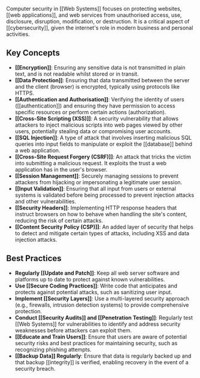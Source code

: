 Computer security in [[Web Systems]] focuses on protecting websites, [[web applications]], and web services from unauthorised access, use, disclosure, disruption, modification, or destruction. It is a critical aspect of [[cybersecurity]], given the internet's role in modern business and personal activities.


## Key Concepts
- **[[Encryption]]**: Ensuring any sensitive data is not transmitted in plain text, and is not readable whilst stored or in transit.  
- **[[Data Protection]]**: Ensuring that data transmitted between the server and the client (browser) is encrypted, typically using protocols like HTTPS.
- **[[Authentication and Authorisation]]**: Verifying the identity of users ([[authentication]]) and ensuring they have permission to access specific resources or perform certain actions (authorization).
- **[[Cross-Site Scripting (XSS)]]**: A security vulnerability that allows attackers to inject malicious scripts into web pages viewed by other users, potentially stealing data or compromising user accounts.
- **[[SQL Injection]]**: A type of attack that involves inserting malicious SQL queries into input fields to manipulate or exploit the [[database]] behind a web application.
- **[[Cross-Site Request Forgery (CSRF)]]**: An attack that tricks the victim into submitting a malicious request. It exploits the trust a web application has in the user's browser.
- **[[Session Management]]**: Securely managing sessions to prevent attackers from hijacking or impersonating a legitimate user session.
- **[[Input Validation]]**: Ensuring that all input from users or external systems is validated before being processed to prevent injection attacks and other vulnerabilities.
- **[[Security Headers]]**: Implementing HTTP response headers that instruct browsers on how to behave when handling the site's content, reducing the risk of certain attacks.
- **[[Content Security Policy (CSP)]]**: An added layer of security that helps to detect and mitigate certain types of attacks, including XSS and data injection attacks.

## Best Practices

- **Regularly [[Update and Patch]]**: Keep all web server software and platforms up to date to protect against known vulnerabilities.
- **Use [[Secure Coding Practices]]**: Write code that anticipates and protects against potential attacks, such as sanitizing user input.
- **Implement [[Security Layers]]**: Use a multi-layered security approach (e.g., firewalls, intrusion detection systems) to provide comprehensive protection.
- **Conduct [[Security Audits]] and [[Penetration Testing]]**: Regularly test [[Web Systems]] for vulnerabilities to identify and address security weaknesses before attackers can exploit them.
- **[[Educate and Train Users]]**: Ensure that users are aware of potential security risks and best practices for maintaining security, such as recognizing phishing attempts.
- **[[Backup Data]] Regularly**: Ensure that data is regularly backed up and that backup [[integrity]] is verified, enabling recovery in the event of a security breach.